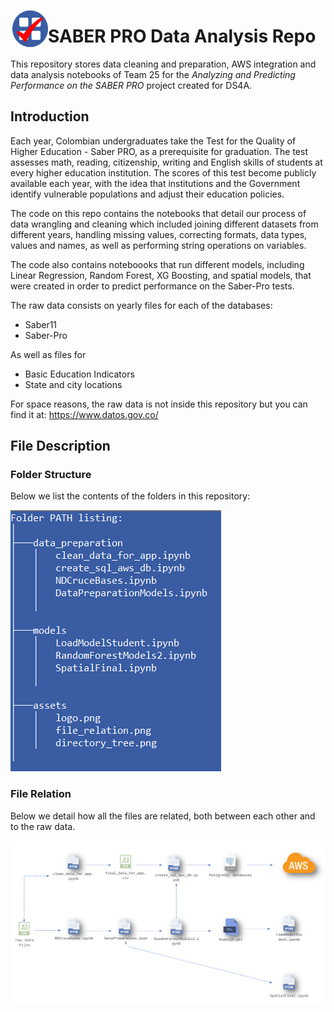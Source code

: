 <a href="url"><img src="assets/logo.png" align="left" height="60" width="60" ></a>

# SABER PRO Data Analysis Repo 

This repository stores data cleaning and preparation, AWS integration and data analysis notebooks of Team 25 for the *Analyzing and Predicting Performance on the SABER PRO* project created for DS4A. 

## Introduction

Each year, Colombian undergraduates take the Test for the Quality of Higher Education - Saber PRO, as a prerequisite for graduation. The test assesses math, reading, citizenship, writing and English skills of students at every higher education institution. The scores of this test become publicly available each year, with the idea that institutions and the Government identify vulnerable populations and adjust their education policies. 

The code on this repo contains the notebooks that detail our process of data wrangling and cleaning which included joining different datasets from different years, handling missing values, correcting formats, data types, values and names, as well as performing string operations on variables.

The code also contains noteboooks that run different models, including Linear Regression, Random Forest, XG Boosting, and spatial models, that were created in order to predict performance on the Saber-Pro tests.

The raw data consists on yearly files for each of the databases:

* Saber11
* Saber-Pro

As well as files for
* Basic Education Indicators
* State and city locations

For space reasons, the raw data is not inside this repository but you can find it at: https://www.datos.gov.co/

## File Description

### Folder Structure

Below we list the contents of the folders in this repository:


![directory tree](/assets/directory_tree.png)

### File Relation

Below we detail how all the files are related, both between each other and to the raw data. 

![directory tree](/assets/file_relation.png)


